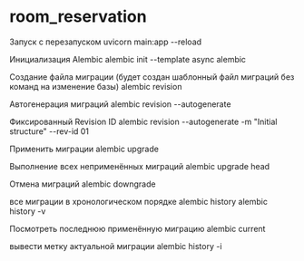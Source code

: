 # room_reservation

Запуск с перезапуском
uvicorn main:app --reload

Инициализация Alembic
alembic init --template async alembic

Создание файла миграции (будет создан шаблонный файл миграций без команд на изменение базы)
alembic revision

Автогенерация миграций
alembic revision --autogenerate

Фиксированный Revision ID
alembic revision --autogenerate -m "Initial structure" --rev-id 01

Применить миграции
alembic upgrade

Выполнение всех неприменённых миграций
alembic upgrade head

Отмена миграций
alembic downgrade

все миграции в хронологическом порядке
alembic history
alembic history -v

Посмотреть последнюю применённую миграцию
alembic current

вывести метку актуальной миграции
alembic history -i
